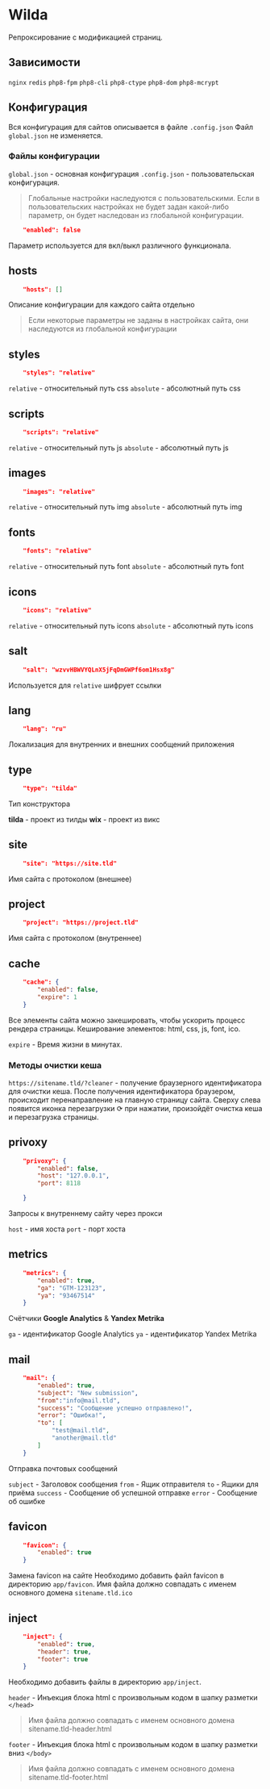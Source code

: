# Wilda

Репроксирование с модификацией страниц.

## Зависимости
`nginx` `redis` `php8-fpm` `php8-cli` `php8-ctype` `php8-dom` `php8-mcrypt`

## Конфигурация
Вся конфигурация для сайтов описывается в файле `.config.json`
Файл `global.json` не изменяется.

### Файлы конфигурации
`global.json` - основная конфигурация
`.config.json` - пользовательская конфигурация.

> Глобальные настройки наследуются с пользовательскими.
> Если в пользовательских настройках не будет задан какой-либо параметр, он будет наследован из глобальной конфигурации.

```json
	"enabled": false
```
Параметр используется для вкл/выкл различного функционала.

## hosts
```json
	"hosts": []
```
Описание конфигурации для каждого сайта отдельно
> Если некоторые параметры не заданы в настройках сайта, они наследуются из глобальной конфигурации

## styles
```json
	"styles": "relative"
```

`relative` - относительный путь css
`absolute` - абсолютный путь css

## scripts
```json
	"scripts": "relative"
```

`relative` - относительный путь js
`absolute` - абсолютный путь js

## images
```json
	"images": "relative"
```

`relative` - относительный путь img
`absolute` - абсолютный путь img

## fonts
```json
	"fonts": "relative"
```

`relative` - относительный путь font
`absolute` - абсолютный путь font

## icons
```json
	"icons": "relative"
```

`relative` - относительный путь icons
`absolute` - абсолютный путь icons

## salt
```json
	"salt": "wzvvHBWVYQLnX5jFqDmGWPf6om1Hsx8g"
```
Используется для `relative` шифрует ссылки

## lang
```json
	"lang": "ru"
```
Локализация для внутренних и внешних сообщений приложения

## type
```json
	"type": "tilda"
```
Тип конструктора

**tilda** - проект из тилды
**wix** - проект из викс

## site
```json
	"site": "https://site.tld"
```
Имя сайта с протоколом (внешнее)

## project
```json
	"project": "https://project.tld"
```

Имя сайта с протоколом (внутреннее)

## cache
```json
	"cache": {
		"enabled": false,
		"expire": 1
	}
```

Все элементы сайта можно закешировать, чтобы ускорить процесс рендера страницы. 
Кеширование элементов: html, css, js, font, ico.

`expire` - Время жизни в минутах.

### Методы очистки кеша

`https://sitename.tld/?cleaner` - получение браузерного идентификатора для очистки кеша. 
После получения идентификатора браузером, происходит перенаправление на главную страницу сайта.
Сверху слева появится иконка перезагрузки &#10227; при нажатии, произойдёт очистка
кеша и перезагрузка страницы.

## privoxy
```json
	"privoxy": {
		"enabled": false,
		"host": "127.0.0.1",
		"port": 8118

	}
```
Запросы к внутреннему сайту через прокси

`host` - имя хоста
`port` - порт хоста

## metrics
```json
	"metrics": {
		"enabled": true,
		"ga": "GTM-123123",
		"ya": "93467514"
	}
```

Счётчики **Google Analytics** & **Yandex Metrika**

`ga` - идентификатор Google Analytics
`ya` - идентификатор Yandex Metrika

## mail
```json
	"mail": {
		"enabled": true,
		"subject": "New submission",
		"from":"info@mail.tld",
		"success": "Сообщение успешно отправлено!",
		"error": "Ошибка!",
		"to": [
			"test@mail.tld",
			"another@mail.tld"
		]
	}
```

Отправка почтовых сообщений

`subject` - Заголовок сообщения
`from` - Ящик отправителя
`to` - Ящики для приёма
`success` - Сообщение об успешной отправке
`error` - Сообщение об ошибке


## favicon
```json
	"favicon": {
		"enabled": true
	}
```

Замена favicon на сайте
Необходимо добавить файл favicon в директорию `app/favicon`. Имя файла должно совпадать с именем основного домена `sitename.tld.ico`

## inject
```json
	"inject": {
		"enabled": true,
		"header": true,
		"footer": true
	}
```
Необходимо добавить файлы в директорию `app/inject`.

`header` - Инъекция блока html с произвольным кодом в шапку разметки `</head>`
> Имя файла должно совпадать с именем основного домена sitename.tld-header.html

`footer` - Инъекция блока html с произвольным кодом в шапку разметки вниз `</body>`
> Имя файла должно совпадать с именем основного домена sitename.tld-footer.html



